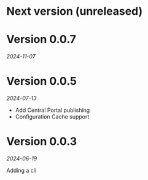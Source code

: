 # Next version (unreleased)

# Version 0.0.7
_2024-11-07_

# Version 0.0.5
_2024-07-13_

* Add Central Portal publishing
* Configuration Cache support

# Version 0.0.3
_2024-06-19_

Adding a cli
